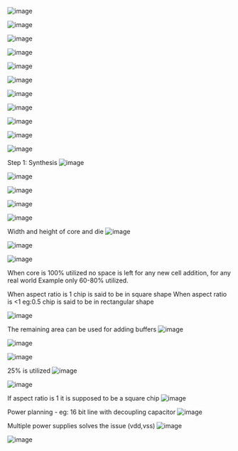 ![image](https://github.com/user-attachments/assets/60b1bb7f-7171-4d00-b2bd-d5c783dd76ab)

![image](https://github.com/user-attachments/assets/419be2bc-2d13-4fb1-a985-df4754c6dfef)

![image](https://github.com/user-attachments/assets/e23f2bdc-4a55-4071-bb9b-54f3159433ca)

![image](https://github.com/user-attachments/assets/3b832cfa-3b52-403c-a301-c9e5793d24ab)

![image](https://github.com/user-attachments/assets/7e9694ce-d5a5-4693-bb5f-b37cdb0f6d63)

![image](https://github.com/user-attachments/assets/547d1425-d63a-44b0-9bc1-eb105b4f21ec)

![image](https://github.com/user-attachments/assets/ed89b520-8567-4851-a788-330a4ef2592d)

![image](https://github.com/user-attachments/assets/183a3f8f-ff21-4217-b60b-eab87fee16cc)

![image](https://github.com/user-attachments/assets/388832ad-90d4-4704-a339-23b7f4f6106e)

![image](https://github.com/user-attachments/assets/b953adc2-e0cd-4c7b-9d04-d288ce395fc0)

![image](https://github.com/user-attachments/assets/2ec63e49-0c17-458a-a488-fb3ee5e2ac50)

Step 1: Synthesis
![image](https://github.com/user-attachments/assets/fa6877de-d20c-4d03-baab-d0b0e67e9af3)

![image](https://github.com/user-attachments/assets/d5286df3-5d05-4e90-b1aa-fef1287c6626)

![image](https://github.com/user-attachments/assets/7f985a59-d69a-40ef-99cc-0344f63c148c)

![image](https://github.com/user-attachments/assets/d3f5c073-313e-4e72-a4af-5ca8db8ef950)

![image](https://github.com/user-attachments/assets/6ad35dc9-e4d6-493e-837b-a1d76858762a)

Width and height of core and die
![image](https://github.com/user-attachments/assets/9a6d49cf-7c37-4355-b5cd-ab652d574403)

![image](https://github.com/user-attachments/assets/194a4141-9149-4552-911b-cb155ef9a92b)

![image](https://github.com/user-attachments/assets/0ae8fc0c-ad4d-4d6c-9dce-976ef69d14e5)

When core is 100% utilized no space is left for any new cell addition, for any real world
Example only 60-80% utilized.

When aspect ratio is 1 chip is said to be in square shape
When aspect ratio is <1 eg:0.5 chip is said to be in rectangular shape

![image](https://github.com/user-attachments/assets/cd0138fb-ffa9-4b74-b118-2d33228434c4)

The remaining area can be used for adding buffers
![image](https://github.com/user-attachments/assets/9b6c84af-6c08-4213-b0a9-cff8089af753)

![image](https://github.com/user-attachments/assets/2e6b2660-1301-472d-938e-e9e444577560)

![image](https://github.com/user-attachments/assets/32abe511-2d9b-4182-b6ad-a55a8aaf35db)

25% is utilized
![image](https://github.com/user-attachments/assets/6c0de8af-c24f-485c-b3c9-efe8846f18d9)

![image](https://github.com/user-attachments/assets/33757efc-7cb8-43fc-823c-b86a5bc027c8)

If aspect ratio is 1 it is supposed to be a square chip
![image](https://github.com/user-attachments/assets/d3d18dfc-dea3-45a8-82c1-723914c2298d)

Power planning - eg: 16 bit line with decoupling capacitor
![image](https://github.com/user-attachments/assets/765df356-ac4c-4fee-9115-1d56f219240d)

Multiple power supplies solves the issue (vdd,vss)
![image](https://github.com/user-attachments/assets/5b8e1a79-c203-46c8-ada5-cda83d6ff22d)

![image](https://github.com/user-attachments/assets/f53d1274-08c1-4ab6-afea-0566185a8787)





